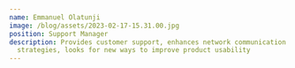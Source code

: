 ```yaml
---
name: Emmanuel Olatunji
image: /blog/assets/2023-02-17-15.31.00.jpg
position: Support Manager
description: Provides customer support, enhances network communication
  strategies, looks for new ways to improve product usability
---
```

